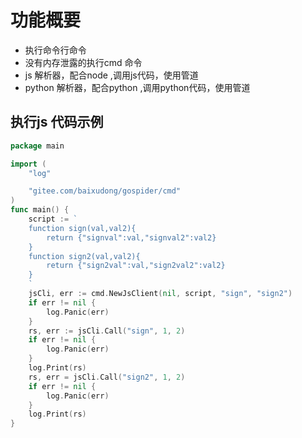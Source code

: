 # 功能概要
* 执行命令行命令
* 没有内存泄露的执行cmd 命令
* js 解析器，配合node ,调用js代码，使用管道
* python 解析器，配合python ,调用python代码，使用管道

## 执行js 代码示例
~~~go
package main

import (
	"log"

	"gitee.com/baixudong/gospider/cmd"
)
func main() {
	script := `
	function sign(val,val2){
		return {"signval":val,"signval2":val2}
	}
    function sign2(val,val2){
		return {"sign2val":val,"sign2val2":val2}
	}
	`
	jsCli, err := cmd.NewJsClient(nil, script, "sign", "sign2")
	if err != nil {
		log.Panic(err)
	}
	rs, err := jsCli.Call("sign", 1, 2)
	if err != nil {
		log.Panic(err)
	}
	log.Print(rs)
	rs, err = jsCli.Call("sign2", 1, 2)
	if err != nil {
		log.Panic(err)
	}
	log.Print(rs)
}
~~~